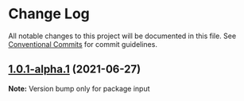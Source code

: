 # Change Log

All notable changes to this project will be documented in this file.
See [Conventional Commits](https://conventionalcommits.org) for commit guidelines.

## [1.0.1-alpha.1](https://github.com/BrenoES/Monorepo/compare/input@1.0.1-alpha.0...input@1.0.1-alpha.1) (2021-06-27)

**Note:** Version bump only for package input
